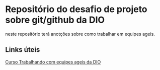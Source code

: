# Repositório do desafio de projeto sobre git/github da DIO
neste repositório terá anotções sobre como trabalhar em equipes ageis.

## Links úteis

[Curso Trabalhando com equipes ageis da DIO](https://web.dio.me/track/potencia-tech-ifood-programacao-do-zero)

